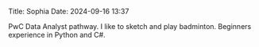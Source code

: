 Title: Sophia
Date: 2024-09-16 13:37

PwC Data Analyst pathway. I like to sketch and play badminton. 
Beginners experience in Python and C#.
